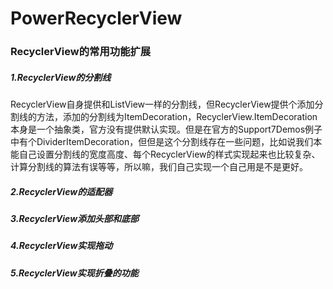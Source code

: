 # PowerRecyclerView
### RecyclerView的常用功能扩展
##### 1.RecyclerView的分割线 </br>
RecyclerView自身提供和ListView一样的分割线，但RecyclerView提供个添加分割线的方法，添加的分割线为ItemDecoration，RecyclerView.ItemDecoration本身是一个抽象类，官方没有提供默认实现。但是在官方的Support7Demos例子中有个DividerItemDecoration，但但是这个分割线存在一些问题，比如说我们本能自己设置分割线的宽度高度、每个RecyclerView的样式实现起来也比较复杂、计算分割线的算法有误等等，所以嘛，我们自己实现一个自己用是不是更好。 </p>
##### 2.RecyclerView的适配器</br>
##### 3.RecyclerView添加头部和底部</br>
##### 4.RecyclerView实现拖动</br>
##### 5.RecyclerView实现折叠的功能

